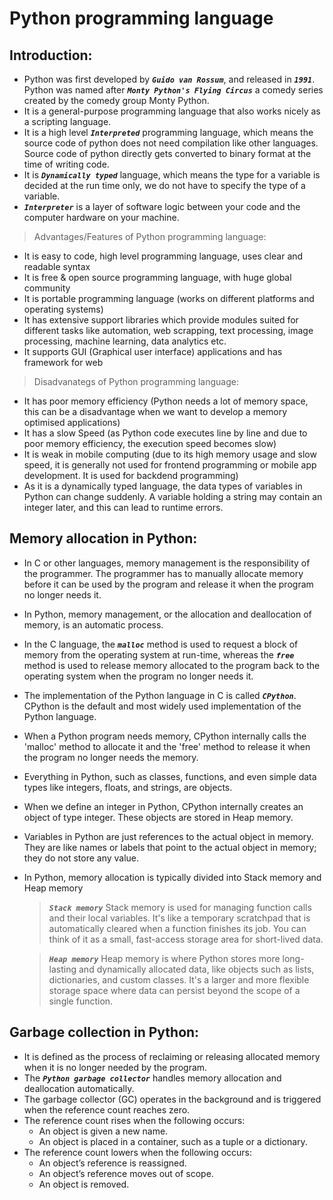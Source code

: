 # Python programming language
## Introduction:
- Python was first developed by ___`Guido van Rossum`___, and released in ___`1991`___. Python was named after ___`Monty Python's Flying Circus`___ a comedy series created by the comedy group Monty Python.
- It is a general-purpose programming language that also works nicely as a scripting language.
- It is a high level ___`Interpreted`___ programming language, which means the source code of python does not need compilation like other languages. Source code of python directly gets converted to binary format at the time of writing code.
- It is ___`Dynamically typed`___ language, which means the type for a variable is decided at the run time only, we do not have to specify the type of a variable.
- ___`Interpreter`___ is a layer of software logic between your code and the computer hardware on your machine.

> Advantages/Features of Python programming language:
- It is easy to code, high level programming language, uses clear and readable syntax
- It is free & open source programming language, with huge global community
- It is portable programming language (works on different platforms and operating systems)
- It has extensive support libraries which provide modules suited for different tasks like automation, web scrapping, text processing, image processing, machine learning, data analytics etc.
- It supports GUI (Graphical user interface) applications and has framework for web

> Disadvanategs of Python programming language: 
- It has poor memory efficiency (Python needs a lot of memory space, this can be a disadvantage when we want to develop a memory optimised applications)
- It has a slow Speed (as Python code executes line by line and due to poor memory efficiency, the execution speed becomes slow)
- It is weak in mobile computing (due to its high memory usage and slow speed, it is generally not used for frontend programming or mobile app development. It is used for backdend programming)
- As it is a dynamically typed language, the data types of variables in Python can change suddenly. A variable holding a string may contain an integer later, and this can lead to runtime errors.

## Memory allocation in Python:
- In C or other languages, memory management is the responsibility of the programmer. The programmer has to manually allocate memory before it can be used by the program and release it when the program no longer needs it.
- In Python, memory management, or the allocation and deallocation of memory, is an automatic process.
- In the C language, the ___`malloc`___ method is used to request a block of memory from the operating system at run-time, whereas the ___`free`___ method is used to release memory allocated to the program back to the operating system when the program no longer needs it.
- The implementation of the Python language in C is called ___`CPython`___. CPython is the default and most widely used implementation of the Python language.
- When a Python program needs memory, CPython internally calls the 'malloc' method to allocate it and the 'free' method to release it when the program no longer needs the memory.
- Everything in Python, such as classes, functions, and even simple data types like integers, floats, and strings, are objects.
- When we define an integer in Python, CPython internally creates an object of type integer. These objects are stored in Heap memory.
- Variables in Python are just references to the actual object in memory. They are like names or labels that point to the actual object in memory; they do not store any value.
- In Python, memory allocation is typically divided into Stack memory and Heap memory
  > ___`Stack memory`___ Stack memory is used for managing function calls and their local variables. It's like a temporary scratchpad that is automatically cleared when a function finishes its job. You can think of it as a small, fast-access storage area for short-lived data.
  
  > ___`Heap memory`___ Heap memory is where Python stores more long-lasting and dynamically allocated data, like objects such as lists, dictionaries, and custom classes. It's a larger and more flexible storage space where data can persist beyond the scope of a single function.

## Garbage collection in Python:
- It is defined as the process of reclaiming or releasing allocated memory when it is no longer needed by the program.
- The ___`Python garbage collector`___ handles memory allocation and deallocation automatically.
- The garbage collector (GC) operates in the background and is triggered when the reference count reaches zero.
- The reference count rises when the following occurs:
  - An object is given a new name.
  - An object is placed in a container, such as a tuple or a dictionary.
- The reference count lowers when the following occurs:
  - An object’s reference is reassigned.
  - An object’s reference moves out of scope.
  - An object is removed.






